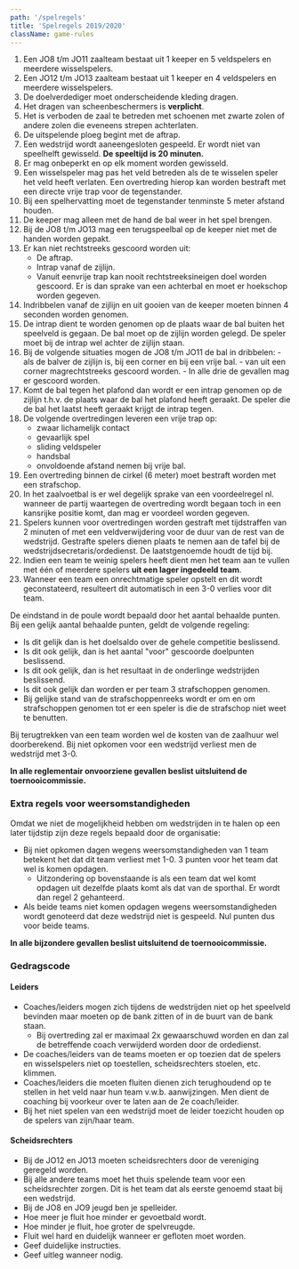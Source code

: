 ```yaml
---
path: '/spelregels'
title: 'Spelregels 2019/2020'
className: game-rules
---
```


1. Een JO8 t/m JO11 zaalteam bestaat uit 1 keeper en 5 veldspelers en meerdere wisselspelers.
2. Een JO12 t/m JO13 zaalteam bestaat uit 1 keeper en 4 veldspelers en meerdere wisselspelers.
3. De doelverdediger moet onderscheidende kleding dragen.
4. Het dragen van scheenbeschermers is **verplicht**.
5. Het is verboden de zaal te betreden met schoenen met zwarte zolen of andere zolen die eveneens strepen achterlaten.
6. De uitspelende ploeg begint met de aftrap.
7. Een wedstrijd wordt aaneengesloten gespeeld. Er wordt niet van speelhelft gewisseld. **De speeltijd is 20 minuten.**
8. Er mag onbeperkt en op elk moment worden gewisseld.
9. Een wisselspeler mag pas het veld betreden als de te wisselen speler het veld heeft verlaten. Een overtreding hierop kan worden bestraft met een directe vrije trap voor de tegenstander.
10. Bij een spelhervatting moet de tegenstander tenminste 5 meter afstand houden.
11. De keeper mag alleen met de hand de bal weer in het spel brengen.
12. Bij de JO8 t/m JO13 mag een terugspeelbal op de keeper niet met de handen worden gepakt.
13. Er kan niet rechtstreeks gescoord worden uit:
    - De aftrap.
    - Intrap vanaf de zijlijn.
    - Vanuit eenvrije trap kan nooit rechtstreeksineigen doel worden gescoord. Er is dan sprake van een achterbal en moet er hoekschop worden gegeven.
14. Indribbelen vanaf de zijlijn en uit gooien van de keeper moeten binnen 4 seconden worden genomen.
15. De intrap dient te worden genomen op de plaats waar de bal buiten het speelveld is gegaan. De bal moet op de zijlijn worden gelegd. De speler moet bij de intrap wel achter de zijlijn staan.
16. Bij de volgende situaties mogen de JO8 t/m JO11 de bal in dribbelen: - als de balver de zijlijn is, bij een corner en bij een vrije bal. - van uit een corner magrechtstreeks gescoord worden. - In alle drie de gevallen mag er gescoord worden.
17. Komt de bal tegen het plafond dan wordt er een intrap genomen op de zijlijn t.h.v. de plaats waar de bal het plafond heeft geraakt. De speler die de bal het laatst heeft geraakt krijgt de intrap tegen.
18. De volgende overtredingen leveren een vrije trap op:
    - zwaar lichamelijk contact
    - gevaarlijk spel
    - sliding veldspeler
    - handsbal
    - onvoldoende afstand nemen bij vrije bal.
19. Een overtreding binnen de cirkel (6 meter) moet bestraft worden met een strafschop.
20. In het zaalvoetbal is er wel degelijk sprake van een voordeelregel nl. wanneer de partij waartegen de overtreding wordt begaan toch in een kansrijke positie komt, dan mag er voordeel worden gegeven.
21. Spelers kunnen voor overtredingen worden gestraft met tijdstraffen van 2 minuten of met een veldverwijdering voor de duur van de rest van de wedstrijd. Gestrafte spelers dienen plaats te nemen aan de tafel bij de wedstrijdsecretaris/ordedienst. De laatstgenoemde houdt de tijd bij.
22. Indien een team te weinig spelers heeft dient men het team aan te vullen met één of meerdere spelers **uit een lager ingedeeld team**.
23. Wanneer een team een onrechtmatige speler opstelt en dit wordt geconstateerd, resulteert dit automatisch in een 3-0 verlies voor dit team.

De eindstand in de poule wordt bepaald door het aantal behaalde punten. Bij een gelijk aantal behaalde punten, geldt de volgende regeling:

-   Is dit gelijk dan is het doelsaldo over de gehele competitie beslissend.
-   Is dit ook gelijk, dan is het aantal &quot;voor&quot; gescoorde doelpunten beslissend.
-   Is dit ook gelijk, dan is het resultaat in de onderlinge wedstrijden beslissend.
-   Is dit ook gelijk dan worden er per team 3 strafschoppen genomen.
-   Bij gelijke stand van de strafschoppenreeks wordt er om en om strafschoppen genomen tot er een speler is die de strafschop niet weet te benutten.

Bij terugtrekken van een team worden wel de kosten van de zaalhuur wel doorberekend. Bij niet opkomen voor een wedstrijd verliest men de wedstrijd met 3-0.

**In alle reglementair onvoorziene gevallen beslist uitsluitend de toernooicommissie.**

### Extra regels voor weersomstandigheden

Omdat we niet de mogelijkheid hebben om wedstrijden in te halen op een later tijdstip zijn deze regels bepaald door de organisatie:

-   Bij niet opkomen dagen wegens weersomstandigheden van 1 team betekent het dat dit team verliest met 1-0. 3 punten voor het team dat wel is komen opdagen.
    -   Uitzondering op bovenstaande is als een team dat wel komt opdagen uit dezelfde plaats komt als dat van de sporthal. Er wordt dan regel 2 gehanteerd.
-   Als beide teams niet komen opdagen wegens weersomstandigheden wordt genoteerd dat deze wedstrijd niet is gespeeld. Nul punten dus voor beide teams.

**In alle bijzondere gevallen beslist uitsluitend de toernooicommissie.**

### Gedragscode

#### Leiders

-   Coaches/leiders mogen zich tijdens de wedstrijden niet op het speelveld bevinden maar moeten op de bank zitten of in de buurt van de bank staan.
    -   Bij overtreding zal er maximaal 2x gewaarschuwd worden en dan zal de betreffende coach verwijderd worden door de ordedienst.
-   De coaches/leiders van de teams moeten er op toezien dat de spelers en wisselspelers niet op toestellen, scheidsrechters stoelen, etc. klimmen.
-   Coaches/leiders die moeten fluiten dienen zich terughoudend op te stellen in het veld naar hun team v.w.b. aanwijzingen. Men dient de coaching bij voorkeur over te laten aan de 2e coach/leider.
-   Bij het niet spelen van een wedstrijd moet de leider toezicht houden op de spelers van zijn/haar team.

#### Scheidsrechters

-   Bij de JO12 en JO13 moeten scheidsrechters door de vereniging geregeld worden.
-   Bij alle andere teams moet het thuis spelende team voor een scheidsrechter zorgen. Dit is het team dat als eerste genoemd staat bij een wedstrijd.
-   Bij de JO8 en JO9 jeugd ben je spelleider.
-   Hoe meer je fluit hoe minder er gevoetbald wordt.
-   Hoe minder je fluit, hoe groter de spelvreugde.
-   Fluit wel hard en duidelijk wanneer er gefloten moet worden.
-   Geef duidelijke instructies.
-   Geef uitleg wanneer nodig.

